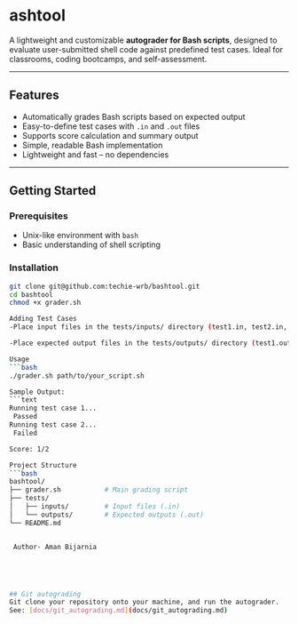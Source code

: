 # ashtool

A lightweight and customizable **autograder for Bash scripts**, designed to evaluate user-submitted shell code against predefined test cases. Ideal for classrooms, coding bootcamps, and self-assessment.

---

## Features

-  Automatically grades Bash scripts based on expected output
-  Easy-to-define test cases with `.in` and `.out` files
-  Supports score calculation and summary output
-  Simple, readable Bash implementation
-  Lightweight and fast – no dependencies

---

## Getting Started

### Prerequisites

- Unix-like environment with `bash`
- Basic understanding of shell scripting

###  Installation

```bash
git clone git@github.com:techie-wrb/bashtool.git
cd bashtool
chmod +x grader.sh

Adding Test Cases
-Place input files in the tests/inputs/ directory (test1.in, test2.in, ...)

-Place expected output files in the tests/outputs/ directory (test1.out, test2.out, ...)

Usage
```bash
./grader.sh path/to/your_script.sh

Sample Output:
```text
Running test case 1...
 Passed
Running test case 2...
 Failed

Score: 1/2

Project Structure
```bash 
bashtool/
├── grader.sh           # Main grading script
├── tests/
│   ├── inputs/         # Input files (.in)
│   └── outputs/        # Expected outputs (.out)
└── README.md


 Author- Aman Bijarnia





## Git autograding 
Git clone your repository onto your machine, and run the autograder.
See: [docs/git_autograding.md](docs/git_autograding.md)
